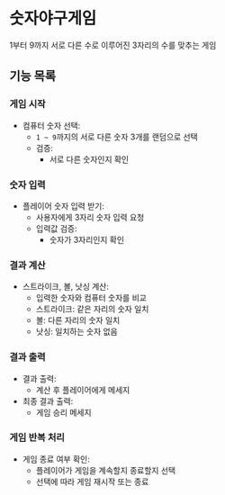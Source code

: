 # 숫자야구게임
1부터 9까지 서로 다른 수로 이루어진 3자리의 수를 맞추는 게임
<br>

## 기능 목록

### 게임 시작
- 컴퓨터 숫자 선택:
  - `1 ~ 9`까지의 서로 다른 숫자 3개를 랜덤으로 선택
  - 검증:
     - 서로 다른 숫자인지 확인

### 숫자 입력
- 플레이어 숫자 입력 받기:
  - 사용자에게 3자리 숫자 입력 요청
  - 입력값 검증:
    - 숫자가 3자리인지 확인

### 결과 계산
- 스트라이크, 볼, 낫싱 계산:
  - 입력한 숫자와 컴퓨터 숫자를 비교
  - 스트라이크: 같은 자리의 숫자 일치
  - 볼: 다른 자리의 숫자 일치
  - 낫싱: 일치하는 숫자 없음

### 결과 출력
- 결과 출력:
  - 계산 후 플레이어에게 메세지
- 최종 결과 출력:
  - 게임 승리 메세지

### 게임 반복 처리
- 게임 종료 여부 확인:
  - 플레이어가 게임을 계속할지 종료할지 선택
  - 선택에 따라 게임 재시작 또는 종료